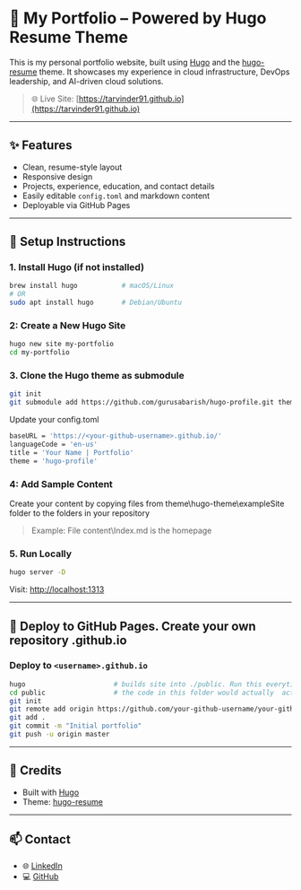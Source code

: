 # 🚀 My Portfolio – Powered by Hugo Resume Theme

This is my personal portfolio website, built using [Hugo](https://gohugo.io/) and the [hugo-resume](https://themes.gohugo.io/themes/hugo-resume) theme. It showcases my experience in cloud infrastructure, DevOps leadership, and AI-driven cloud solutions.

> 🌐 Live Site: [https://tarvinder91.github.io](https://tarvinder91.github.io)

---

## ✨ Features

- Clean, resume-style layout
- Responsive design
- Projects, experience, education, and contact details
- Easily editable `config.toml` and markdown content
- Deployable via GitHub Pages

---

## 🚧 Setup Instructions

### 1. Install Hugo (if not installed)

```bash
brew install hugo           # macOS/Linux
# OR
sudo apt install hugo       # Debian/Ubuntu
```

### 2: Create a New Hugo Site

```bash
hugo new site my-portfolio
cd my-portfolio
```
### 3. Clone the Hugo theme as submodule

```bash
git init
git submodule add https://github.com/gurusabarish/hugo-profile.git themes/hugo-profile
```

Update your config.toml

```bash
baseURL = 'https://<your-github-username>.github.io/'
languageCode = 'en-us'
title = 'Your Name | Portfolio'
theme = 'hugo-profile'
```

### 4: Add Sample Content

Create your content by copying files from theme\hugo-theme\exampleSite folder to the folders in your repository

> Example: File content\Index.md is the homepage

### 5. Run Locally

```bash
hugo server -D
```

Visit: [http://localhost:1313](http://localhost:1313)

---

## 🚀 Deploy to GitHub Pages. Create your own repository <username>.github.io

### Deploy to `<username>.github.io`

```bash
hugo                      # builds site into ./public. Run this everytime before you push the changes to the repo
cd public                 # the code in this folder would actually  actually committed to your repo
git init
git remote add origin https://github.com/your-github-username/your-github-username.github.io.git
git add .
git commit -m "Initial portfolio"
git push -u origin master
```

---

## 🧠 Credits

- Built with [Hugo](https://gohugo.io/)
- Theme: [hugo-resume](https://github.com/eddiewebb/hugo-resume.git)

---

## 📫 Contact

- 🌐 [LinkedIn](https://linkedin.com/in/tarvinder91)
- 💻 [GitHub](https://github.com/tarvinder91)
